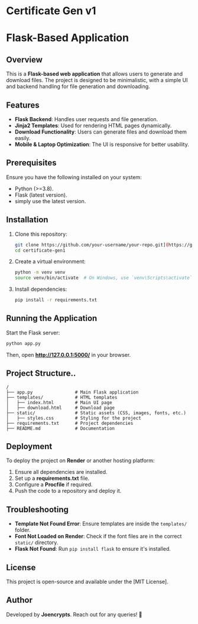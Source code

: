 # Certificate Gen v1
# Flask-Based Application

## Overview
This is a **Flask-based web application** that allows users to generate and download files. The project is designed to be minimalistic, with a simple UI and backend handling for file generation and downloading.

## Features
- **Flask Backend**: Handles user requests and file generation.
- **Jinja2 Templates**: Used for rendering HTML pages dynamically.
- **Download Functionality**: Users can generate files and download them easily.
- **Mobile & Laptop Optimization**: The UI is responsive for better usability.

## Prerequisites
Ensure you have the following installed on your system:
- Python (>=3.8).
- Flask (latest version).
- simply use the latest version.

## Installation
1. Clone this repository:
   ```sh
   git clone https://github.com/your-username/your-repo.git](https://github.com/joencrypts/certificate-gen1.git
   cd certificate-gen1
   ```
2. Create a virtual environment:
   ```sh
   python -m venv venv
   source venv/bin/activate  # On Windows, use `venv\Scripts\activate`
   ```
3. Install dependencies:
   ```sh
   pip install -r requirements.txt
   ```

## Running the Application
Start the Flask server:
```sh
python app.py
```
Then, open **http://127.0.0.1:5000/** in your browser.

## Project Structure..
```
/
├── app.py                # Main Flask application
├── templates/            # HTML templates
│   ├── index.html        # Main UI page
│   ├── download.html     # Download page
├── static/               # Static assets (CSS, images, fonts, etc.)
│   ├── styles.css        # Styling for the project
├── requirements.txt      # Project dependencies
├── README.md             # Documentation
```

## Deployment
To deploy the project on **Render** or another hosting platform:
1. Ensure all dependencies are installed.
2. Set up a **requirements.txt** file.
3. Configure a **Procfile** if required.
4. Push the code to a repository and deploy it.

## Troubleshooting
- **Template Not Found Error**: Ensure templates are inside the `templates/` folder.
- **Font Not Loaded on Render**: Check if the font files are in the correct `static/` directory.
- **Flask Not Found**: Run `pip install flask` to ensure it's installed.

## License
This project is open-source and available under the [MIT License].

## Author
Developed by **Joencrypts**. Reach out for any queries! 🚀

